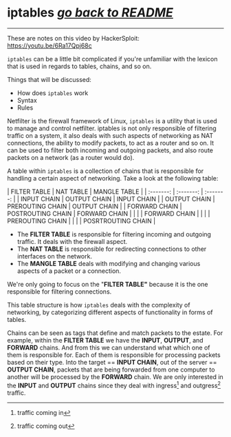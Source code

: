# iptables [***go back to README***](README.md)

---

These are notes on this video by HackerSploit: https://youtu.be/6Ra17Qpj68c

`iptables` can be a little bit complicated if you're unfamiliar with the
lexicon that is used in regards to tables, chains, and so on.

Things that will be discussed:

- How does `iptables` work
- Syntax
- Rules 

Netfilter is the firewall framework of Linux, `iptables` is a utility that is
used to manage and control netfilter. iptables is not only responsible of
filtering traffic on a system, it also deals with such aspects of networking as
NAT connections, the ability to modify packets, to act as a router and so on.
It can be used to filter both incoming and outgoing packets, and also route
packets on a network (as a router would do).

A table within `iptables` is a collection of chains that is responsible for
handling a certain aspect of networking. Take a look at the following table:

| FILTER TABLE | NAT TABLE | MANGLE TABLE | | :-------: | :-------: | :-------:
| | INPUT CHAIN | OUTPUT CHAIN | INPUT CHAIN | | OUTPUT CHAIN | PREROUTING
CHAIN | OUTPUT CHAIN | | FORWARD CHAIN | POSTROUTING CHAIN | FORWARD CHAIN | |
| | FORWARD CHAIN | | | | PREROUTING CHAIN | | | | POSRTROUTING CHAIN |

- The **FILTER TABLE** is responsible for filtering incoming and outgoing
  traffic. It deals with the firewall aspect. 
- The **NAT TABLE** is responsible for redirecting connections to other
  interfaces on the network.
- The **MANGLE TABLE** deals with modifying and changing various aspects of a
  packet or a connection.

We're only going to focus on the "**FILTER TABLE"** because it is the one 
responsible for filtering connections.

This table structure is how `iptables` deals with the complexity of networking,
by categorizing different aspects of functionality in forms of tables.

Chains can be seen as tags that define and match packets to the estate. For
example, within the **FILTER TABLE** we have the **INPUT**, **OUTPUT**, and
**FORWARD** chains. And from this we can understand what which one of them is
responsible for. Each of them is responsible for processing packets based on
their type. Into the target == **INPUT CHAIN**, out of the server == **OUTPUT
CHAIN**, packets that are being forwarded from one computer to another will be
processed by the **FORWARD** chain. We are only interested in the **INPUT** and
**OUTPUT** chains since they deal with ingress[^1] and outgress[^2]  traffic. 
[^1]: traffic coming in
[^2]: traffic coming out

